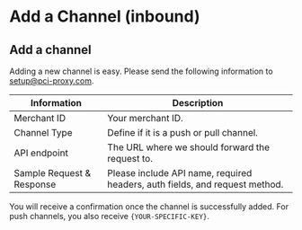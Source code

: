 # Add a Channel (inbound)


## Add a channel

Adding a new channel is easy. Please send the following information to [setup@pci-proxy.com](mailto:). 

|Information| Description   |
|---|---|
|Merchant ID| Your merchant ID.|
|Channel Type|Define if it is a push or pull channel.|
|API endpoint|The URL where we should forward the request to.|
|Sample Request & Response|Please include API name, required headers, auth fields, and request method.|

You will receive a confirmation once the channel is successfully added. For push channels, you also receive `{YOUR-SPECIFIC-KEY}`.
